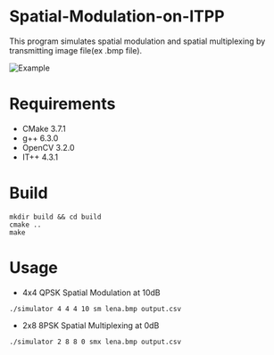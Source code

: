 # Spatial-Modulation-on-ITPP
This program simulates spatial modulation and spatial multiplexing by transmitting image file(ex .bmp file).

![Example](http://imgur.com/a/Gw1iU, "Example")

# Requirements
- CMake 3.7.1
- g++ 6.3.0
- OpenCV 3.2.0
- IT++ 4.3.1

# Build
```
mkdir build && cd build
cmake ..
make
```
# Usage
* 4x4 QPSK Spatial Modulation at 10dB
```
./simulator 4 4 4 10 sm lena.bmp output.csv
```
* 2x8 8PSK Spatial Multiplexing at 0dB
```
./simulator 2 8 8 0 smx lena.bmp output.csv
```
